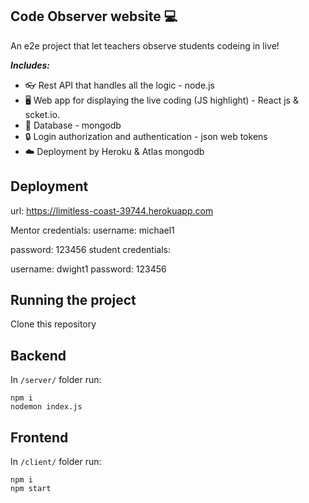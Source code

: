 ## Code Observer website 💻


An e2e project that let teachers observe students codeing in live!

***Includes:***
* 👓 Rest API that handles all the logic - node.js
* 🖥 Web app for displaying the live coding (JS highlight) - React js & scket.io.
* 💾 Database - mongodb
* 🔒 Login authorization and authentication - json web tokens
* ☁️ Deployment by Heroku & Atlas mongodb

## Deployment
url: https://limitless-coast-39744.herokuapp.com

Mentor credentials:
username: michael1

password: 123456
student credentials:

username: dwight1
password: 123456

## Running the project
Clone this repository

## Backend
In `/server/` folder run:
```
npm i
nodemon index.js
```

## Frontend
In `/client/` folder run:

```
npm i
npm start
```
